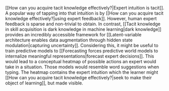 ---
---

[[How can you acquire tacit knowledge effectively?|Expert intuition is tacit]]. A popular way of tapping into that intuition is by [[How can you acquire tacit knowledge effectively?|using expert feedback]]. However, human expert feedback is sparse and non-trivial to obtain. In contrast, [[Tacit knowledge in skill acquisition is dark knowledge in machine learning|dark knowledge]] provides an incredibly accessible framework for [[Latent-variable architecture enables data augmentation through hidden state modulation|capturing uncertainty]]. Considering this, it might be useful to train predictive models to [[Forecasting forces predictive world models to internalize meaningful representations|forecast expert decisions]]. This would lead to a conceptual heatmap of possible actions an expert would take in a situation. Those models would resemble word suggestions when typing. The heatmap contains the expert intuition which the learner might [[How can you acquire tacit knowledge effectively?|seek to make their object of learning]], but made visible. 